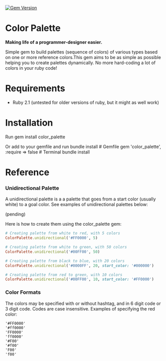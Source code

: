 [![Gem Version](https://badge.fury.io/rb/color_palette.png)](http://badge.fury.io/rb/color_palette)

Color Palette
====================

**Making life of a programmer-designer easier.**

Simple gem to build palettes (sequence of colors) of various types based on one or more reference colors.This gem aims to be as simple as possible helping you to create palettes dynamically. No more hard-coding a lot of colors in your ruby code!

# Requirements

- Ruby 2.1 (untested for older versions of ruby, but it might as well work)

# Installation

Run
    gem install color_palette

Or add to your gemfile and run bundle install
    # Gemfile
    gem 'color_palette', :require => false
    # Terminal
    bundle install

# Reference

### Unidirectional Palette

A unidirectional palette is a a palette that goes from a start color (usually white) to a goal color. See examples of unidirectional palettes below:

(pending)

Here is how to create them using the color_palette gem:

```ruby
# Creating palette from white to red, with 5 colors
ColorPalette.unidirectional('#FF0000', 5) 

# Creating palette from white to green, with 50 colors
ColorPalette.unidirectional('#00FF00', 50)

# Creating palette from black to blue, with 20 colors
ColorPalette.unidirectional('#0000FF', 20, start_color: '#000000')

# Creating palette from red to green, with 10 colors
ColorPalette.unidirectional('#00FF00', 10, start_color: '#FF0000')
```

### Color Formats

The colors may be specified with or without hashtag, and in 6 digit code or 3 digit code. Codes are case insensitive. Examples of specifying the red color:
```
'#FF0000'
'#ff0000'
'FF0000'
'ff0000'
'#F00'
'#f00'
'F00'
'f00'
```
